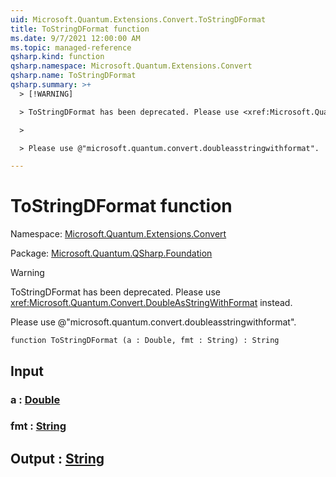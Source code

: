 ```yaml
---
uid: Microsoft.Quantum.Extensions.Convert.ToStringDFormat
title: ToStringDFormat function
ms.date: 9/7/2021 12:00:00 AM
ms.topic: managed-reference
qsharp.kind: function
qsharp.namespace: Microsoft.Quantum.Extensions.Convert
qsharp.name: ToStringDFormat
qsharp.summary: >+
  > [!WARNING]

  > ToStringDFormat has been deprecated. Please use <xref:Microsoft.Quantum.Convert.DoubleAsStringWithFormat> instead.

  >

  > Please use @"microsoft.quantum.convert.doubleasstringwithformat".

---
```


# ToStringDFormat function

Namespace: [Microsoft.Quantum.Extensions.Convert](xref:Microsoft.Quantum.Extensions.Convert)

Package: [Microsoft.Quantum.QSharp.Foundation](https://nuget.org/packages/Microsoft.Quantum.QSharp.Foundation)


> [!WARNING]
> ToStringDFormat has been deprecated. Please use <xref:Microsoft.Quantum.Convert.DoubleAsStringWithFormat> instead.
>
> Please use @"microsoft.quantum.convert.doubleasstringwithformat".



```qsharp
function ToStringDFormat (a : Double, fmt : String) : String
```


## Input

### a : [Double](xref:microsoft.quantum.qsharp.valueliterals#double-literals)




### fmt : [String](xref:microsoft.quantum.qsharp.valueliterals#string-literals)





## Output : [String](xref:microsoft.quantum.qsharp.valueliterals#string-literals)

